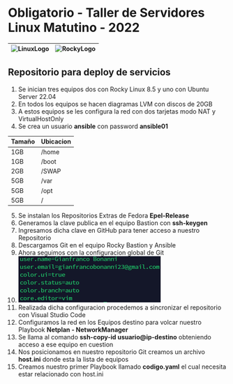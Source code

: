# Obligatorio - Taller de Servidores Linux Matutino - 2022
| ![LinuxLogo](https://github.com/heberdar/TSL/blob/main/images/Linux_logo.jpg) | ![RockyLogo](https://github.com/heberdar/TSL/blob/main/images/rocky-linux.jpg) |
| ----------- | ----------- |
## Repositorio para deploy de servicios 

1. Se inician tres equipos dos con Rocky Linux 8.5 y uno con Ubuntu Server 22.04
2. En todos los equipos se hacen diagramas LVM con discos de 20GB
3. A estos equipos se les configura la red con dos tarjetas modo NAT y VirtualHostOnly
4. Se crea un usuario **ansible** con password **ansible01**

| Tamaño | Ubicacion |
| ----------- | ----------- |
| 1GB | /home |
| 1GB | /boot |
| 2GB | /SWAP|
| 5GB | /var |
| 5GB | /opt |
| 5GB | /    |

5. Se instalan los Repositorios Extras de Fedora **Epel-Release**
6. Generamos la clave publica en el equipo Bastion con **ssh-keygen**
7. Ingresamos dicha clave en GitHub para tener acceso a nuestro Repositorio
8. Descargamos Git en el equipo Rocky Bastion y Ansible
9. Ahora seguimos con la configuracion global de Git
10. ![ConfigGit](https://github.com/heberdar/OBL_TSL/blob/main/images/Configuraciones.png)
11. Realizada dicha configuracion procedemos a sincronizar el repositorio con Visual Studio Code
12. Configuramos la red en los Equipos destino para volcar nuestro Playbook **Netplan - NetworkManager**
13. Se llama al comando **ssh-copy-id usuario@ip-destino** obteniendo acceso a ese equipo en cuestion
14. Nos posicionamos en nuestro repositorio Git creamos un archivo **host.ini** donde esta la lista de equipos
15. Creamos nuestro primer Playbook llamado **codigo.yaml** el cual necesita estar relacionado con host.ini
